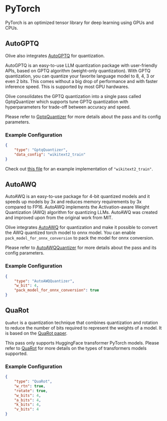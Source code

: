 # PyTorch

PyTorch is an optimized tensor library for deep learning using GPUs and CPUs.

## AutoGPTQ
Olive also integrates [AutoGPTQ](https://github.com/AutoGPTQ/AutoGPTQ) for quantization.

AutoGPTQ is an easy-to-use LLM quantization package with user-friendly APIs, based on GPTQ algorithm (weight-only quantization). With GPTQ quantization, you can quantize your favorite language model to 8, 4, 3 or even 2 bits. This comes without a big drop of performance and with faster inference speed. This is supported by most GPU hardwares.

Olive consolidates the GPTQ quantization into a single pass called GptqQuantizer which supports tune GPTQ quantization with hyperparameters for trade-off between accuracy and speed.

Please refer to [GptqQuantizer](gptq_quantizer) for more details about the pass and its config parameters.

### Example Configuration
```json
{
    "type": "GptqQuantizer",
    "data_config": "wikitext2_train"
}
```

Check out [this file](https://github.com/microsoft/Olive/blob/main/examples/llama2/llama2_template.json)
for an example implementation of `"wikitext2_train"`.

## AutoAWQ
AutoAWQ is an easy-to-use package for 4-bit quantized models and it speeds up models by 3x and reduces memory requirements by 3x compared to FP16. AutoAWQ implements the Activation-aware Weight Quantization (AWQ) algorithm for quantizing LLMs. AutoAWQ was created and improved upon from the original work from MIT.

Olive integrates [AutoAWQ](https://github.com/casper-hansen/AutoAWQ) for quantization and make it possible to convert the AWQ quantized torch model to onnx model. You can enable `pack_model_for_onnx_conversion` to pack the model for onnx conversion.

Please refer to [AutoAWQQuantizer](awq_quantizer) for more details about the pass and its config parameters.

### Example Configuration
```json
{
    "type": "AutoAWQQuantizer",
    "w_bit": 4,
    "pack_model_for_onnx_conversion": true
}
```

## QuaRot
`QuaRot` is a quantization technique that combines quantization and rotation to reduce the number of bits required to represent the weights of a model. It is based on the [QuaRot paper](https://arxiv.org/abs/2305.14314).

This pass only supports HuggingFace transformer PyTorch models. Please refer to [QuaRot](quarot) for more details on the types of transformers models supported.

### Example Configuration
```json
{
    "type": "QuaRot",
    "w_rtn": true,
    "rotate": true,
    "w_bits": 4,
    "a_bits": 4,
    "k_bits": 4,
    "v_bits": 4
}
```
